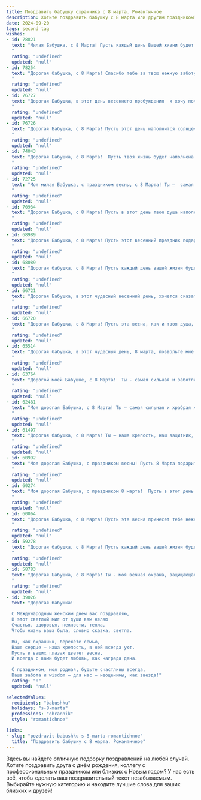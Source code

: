 ```yaml
---
title: Поздравить бабушку охранника с 8 марта. Романтичное
description: Хотите поздравить бабушку с 8 марта или другим праздником? Наш ИИ создаст незабываемое поздравление, а вы обязательно выделитесь среди других.  
date: 2024-09-20
tags: second tag
wishes:
- id: 78821
  text: "Милая Бабушка, с 8 Марта! Пусть каждый день Вашей жизни будет наполнен нежностью, как весенний букет, и силой, как неприступная крепость, которую Вы охраняете. Желаю Вам радости, улыбок и самых светлых чувств!
  "
  rating: "undefined"
  updated: "null"
- id: 78254
  text: "Дорогая бабушка, с 8 Марта! Спасибо тебе за твою нежную заботу, за твои сильные руки, которые всегда защищали нас. Ты - наш хранитель, наш тихий герой, и твоя любовь освещает даже самые темные времена. Пусть твоя душа всегда цветет как весенний сад, а сердце бьется в такт с птичьим пением.
  "
  rating: "undefined"
  updated: "null"
- id: 76727
  text: "Дорогая Бабушка, в этот день весеннего пробуждения  я хочу пожелать тебе  такой же нежной и сияющей красоты, как первые цветы, а также  спокойной и уверенной силы духа, достойной настоящего охранника. Пусть  каждый день дарит  тебе  радость  и  тепло  в  сердце.  С  8  Марта!
  "
  rating: "undefined"
  updated: "null"
- id: 76726
  text: "Дорогая Бабушка, с 8 Марта! Пусть этот день наполнится солнцем, теплом и нежностью, как ваше сердце, хранящее мир и покой. Спасибо за вашу заботу, за вашу стойкость, за вашу мудрость, словно щит, защищающий нас. Вы - наш ангел-хранитель, самый лучший охранник нашего счастья.
  "
  rating: "undefined"
  updated: "null"
- id: 74043
  text: "Дорогая Бабушка, с 8 Марта!  Пусть твоя жизнь будет наполнена теплом и радостью, а каждый день будет пронизан нежной заботой и любовью.  Ты - наша защита и опора, мудрая и сильная, как настоящий охранник. Спасибо тебе за все!
  "
  rating: "undefined"
  updated: "null"
- id: 72725
  text: "Моя милая Бабушка, с праздником весны, с 8 Марта! Ты –  самая сильная и красивая женщина, которую я знаю.  Пусть твоя жизнь будет полна ярких красок, как весенний сад, а твое сердце всегда будет согрето любовью и заботой.
  "
  rating: "undefined"
  updated: "null"
- id: 70934
  text: "Дорогая Бабушка, с 8 Марта! Пусть в этот день твоя душа наполнится весенним теплом, а сердце будет согрето любовью и заботой. Ты, как верный охранник, всегда защищала своих близких, и ваша сила духа вдохновляет нас. Желаю тебе здоровья, радости и долголетия!
  "
  rating: "undefined"
  updated: "null"
- id: 68989
  text: "Дорогая Бабушка, с 8 Марта! Пусть этот весенний праздник подарит тебе море цветов, ярких эмоций и нежности, как в тот замечательный день, когда ты встретила свою любовь. Спасибо тебе за твою мудрость, за твою заботу, за твою непоколебимую силу, которая всегда защищала нас, как верный охранник. Пусть твоя жизнь будет наполнена солнечным светом, добром и  счастьем!
  "
  rating: "undefined"
  updated: "null"
- id: 68089
  text: "Дорогая бабушка, с 8 Марта! Пусть каждый день вашей жизни будет наполнен солнцем, любовью и заботой. Вы – наша защита и опора,  и мы всегда будем рядом, чтобы согревать вас своей любовью.  Будьте всегда здоровы, счастливы и пусть ваше сердце всегда наполняется радостью.
  "
  rating: "undefined"
  updated: "null"
- id: 66721
  text: "Дорогая Бабушка, в этот чудесный весенний день, хочется сказать тебе слова нежности и благодарности. Ты - наша защитница, наш ангел-хранитель, твоя сила и мудрость дарят нам спокойствие и умиротворение. Пусть эта весна принесет тебе море цветов, а сердце будет наполнено счастьем и любовью. С 8 Марта, наша любимая!
  "
  rating: "undefined"
  updated: "null"
- id: 66720
  text: "Дорогая Бабушка, с 8 Марта! Пусть эта весна, как и твоя душа, будет полна тепла, нежности и любви.  Ты – наш надежный тыл, охраняющий нас от всех невзгод, как верный страж. Спасибо за твою бесконечную заботу и преданность. С праздником, любимая!
  "
  rating: "undefined"
  updated: "null"
- id: 65514
  text: "Дорогая бабушка, в этот чудесный день, 8 марта, позвольте мне выразить Вам свою искреннюю любовь и восхищение. Ваша сила, мудрость и доброта — источник вдохновения для меня. Спасибо за то, что Вы всегда были рядом, как надежный охранник моей жизни, оберегая от всех невзгод. Пусть этот день будет наполнен радостью, теплом и солнечным светом, как Ваша улыбка!
  "
  rating: "undefined"
  updated: "null"
- id: 63764
  text: "Дорогой моей Бабушке, с 8 Марта!  Ты - самая сильная и заботливая женщина, за чьими плечами стоит целая крепость, защищённая твоей стойкостью и любовью. Пусть этот день подарит тебе только яркие моменты, а твоя душа всегда остаётся молодой и прекрасной, как весенний сад!
  "
  rating: "undefined"
  updated: "null"
- id: 62481
  text: "Моя дорогая Бабушка, с 8 Марта! Ты – самая сильная и храбрая женщина, которую я знаю. Твоя любовь и забота – это настоящая крепость, защищающая от всех невзгод. Желаю тебе весеннего настроения, ярких красок и бесконечного счастья!
  "
  rating: "undefined"
  updated: "null"
- id: 61497
  text: "Дорогая бабушка, с 8 Марта! Ты – наша крепость, наш защитник, наш надёжный тыл. Твоя любовь и забота – лучшее охранение от всех невзгод. Пусть этот день будет полон радости, цветов и самого нежного тепла!
  "
  rating: "undefined"
  updated: "null"
- id: 60992
  text: "Моя дорогая Бабушка, с праздником весны! Пусть 8 Марта подарит тебе море радости, нежности и любви, как и твой защитник, герой, хранитель нашего спокойствия, - наш милый Охранник!
  "
  rating: "undefined"
  updated: "null"
- id: 60274
  text: "Моя дорогая Бабушка, с праздником 8 марта!  Пусть в этот день Ваша душа расцветает, как самый нежный весенний цветок.  Вы – настоящая героиня, хранительница домашнего очага и наша любимая защитница. Спасибо за Вашу стойкость, мудрость и любовь!
  "
  rating: "undefined"
  updated: "null"
- id: 60064
  text: "Дорогая Бабушка, с 8 Марта! Пусть эта весна принесет тебе нежную радость и тепло, как твоя любовь и забота согревали нас всегда. Ты - наша опора, наш защитник, наша самая настоящая героиня. Спасибо тебе за твою силу и нежность, за твою мудрость и доброту. Пусть каждый день будет наполнен счастьем и любовью,  а твоя душа, как и твой пост, всегда будет спокойной и защищенной.
  "
  rating: "undefined"
  updated: "null"
- id: 59278
  text: "Дорогая бабушка, с 8 Марта! Пусть каждый день вашей жизни будет полон любви, тепла и нежности, как ваш взгляд, охраняющий нас от всех невзгод. Вы - наша крепость, наша защита, наш самый верный и любящий охранник. Спасибо за все!
  "
  rating: "undefined"
  updated: "null"
- id: 58783
  text: "Дорогая Бабушка, с 8 Марта! Ты - моя вечная охрана, защищающая от всех невзгод. Твоя любовь и забота - самая надежная крепость, а твоя улыбка - самое яркое солнце. Пусть этот день будет полон радости, цветов и приятных моментов, а твоя жизнь всегда будет наполнена счастьем и любовью!
  "
  rating: "undefined"
  updated: "null"
- id: 39026
  text: "Дорогая бабушка!
  
  С Международным женским днем вас поздравляю,
  В этот светлый миг от души вам желаю
  Счастья, здоровья, нежности, тепла,
  Чтобы жизнь ваша была, словно сказка, светла.
  
  Вы, как охранник, бережете семью,
  Ваше сердце — наша крепость, в ней всегда уют.
  Пусть в ваших глазах цветет весна,
  И всегда с вами будет любовь, как награда дана.
  
  С праздником, моя родная, будьте счастливы всегда,
  Ваша забота и wisdom — для нас — неоценимы, как звезда!"
  rating: "0"
  updated: "null"

selectedValues:
  recipients: "babushku"
  holidays: "s-8-marta"
  professions: "ohrannik"
  style: "romantichnoe"

links:
- slug: "pozdravit-babushku-s-8-marta-romantichnoe"
  title: "Поздравить бабушку с 8 марта. Романтичное"
---
```


Здесь вы найдете отличную подборку поздравлений на любой случай. 
Хотите поздравить друга с днём рождения, коллегу с профессиональным праздником или близких с Новым годом? У нас есть всё, чтобы сделать ваш поздравительный текст незабываемым. Выбирайте нужную категорию и находите лучшие слова для ваших близких и друзей!
